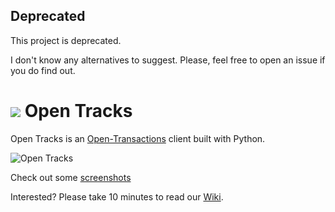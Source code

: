 ## Deprecated
This project is deprecated.

I don't know any alternatives to suggest. Please, feel free to open an issue if you do find out.

![](http://i.imgur.com/p8bnuiZ.png) Open Tracks
==========

Open Tracks is an [Open-Transactions](http://opentransactions.org/) client built with Python.

![Open Tracks](https://i.imgur.com/dmVkN64.png)

Check out some [screenshots](https://imgur.com/a/BYQ24)

Interested? Please take 10 minutes to read our [Wiki](https://github.com/brenoc/opentracks/wiki).

